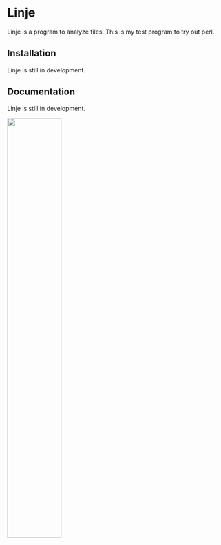 # Linje 
Linje is a program to analyze files. This is my test program to try out perl.

## Installation
Linje is still in development.

## Documentation
Linje is still in development.

<img src="https://i.imgur.com/IyVZxnC.gif" width="50%" height="50%"></img>
